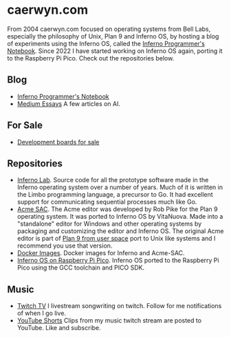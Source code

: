 # caerwyn.com

From 2004 caerwyn.com focused on operating systems from Bell Labs, especially the philosophy of Unix, Plan 9 and Inferno OS, by hosting a blog of experiments using the Inferno OS, called the [Inferno Programmer's Notebook](http://ipn.caerwyn.com).  Since 2022 I have started working on Inferno OS again, porting it to the Raspberry Pi Pico.  Check out the repositories below.

## Blog
* [Inferno Programmer's Notebook](http://ipn.caerwyn.com)
* [Medium Essays](https://medium.com/@caerwynj) A few articles on AI.

## For Sale
* [Development boards for sale](puter.md)

## Repositories
* [Inferno Lab](https://github.com/caerwynj/inferno-lab). Source code for all the prototype software made in the Inferno operating system over a number of years. Much of it is written in the Limbo programming language, a precursor to Go. It had excellent support for communicating sequential processes much like Go.
* [Acme SAC](https://github.com/caerwynj/acme-sac). The Acme editor was developed by Rob Pike for the Plan 9 operating system. It was ported to Inferno OS by VitaNuova.  Made into  a "standalone" editor for Windows and other operating systems by packaging and customizing the editor and Inferno OS. The original Acme editor is part of [Plan 9 from user space](https://9fans.github.io/plan9port/) port to Unix like systems and I recommend you use that version.
* [Docker Images](https://hub.docker.com/u/caerwyn). Docker images for Inferno and Acme-SAC.
* [Inferno OS on Raspberry Pi Pico](https://github.com/caerwynj/inferno-os/tree/pico).  Inferno OS ported to the Raspberry Pi Pico using the GCC toolchain and PICO SDK.

## Music
* [Twitch TV](https://www.twitch.tv/caerwynj) I livestream songwriting on twitch. Follow for me notifications of when I go live.
* [YouTube Shorts](https://www.youtube.com/@caerwy/shorts) Clips from my music twitch stream are posted to YouTube. Like and subscribe.
